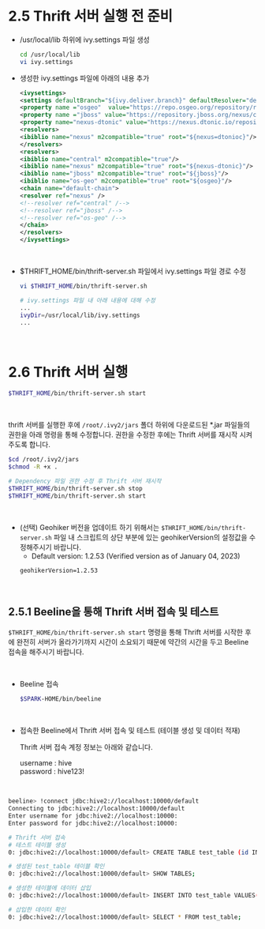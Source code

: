 # 2.5 Thrift 서버 실행 전 준비

- /usr/local/lib 하위에 ivy.settings 파일 생성 

  ```bash
  cd /usr/local/lib
  vi ivy.settings
  ```

- 생성한 ivy.settings 파일에 아래의 내용 추가

  ```xml
  <ivysettings>
  <settings defaultBranch="${ivy.deliver.branch}" defaultResolver="default-chain" />
  <property name ="osgeo"  value="https://repo.osgeo.org/repository/release/"/>
  <property name ="jboss" value="https://repository.jboss.org/nexus/congent/repositories/thirdparty-releases/"/>
  <property name="nexus-dtonic" value="https://nexus.dtonic.io/repository/maven-public"/>
  <resolvers>
  <ibiblio name="nexus" m2compatible="true" root="${nexus=dtonioc}"/>
  </resolvers>
  <resolvers>
  <ibiblio name="central" m2compatible="true"/>
  <ibiblio name="nexus" m2compatible="true" root="${nexus-dtonic}"/>
  <ibiblio name="jboss" m2compatible="true" root="${jboss}"/>
  <ibiblio name="os-geo" m2compatible="true" root="${osgeo}"/>
  <chain name="default-chain">
  <resolver ref="nexus" />
  <!--resolver ref="central" /-->
  <!--resolver ref="jboss" /-->
  <!--resolver ref="os-geo" /-->
  </chain>
  </resolvers>
  </ivysettings>
  ```

<br/>

- $THRIFT_HOME/bin/thrift-server.sh 파일에서 ivy.settings 파일 경로 수정

  ```bash
  vi $THRIFT_HOME/bin/thrift-server.sh

  # ivy.settings 파일 내 아래 내용에 대해 수정
  ...
  ivyDir=/usr/local/lib/ivy.settings
  ...
  ```

<br/>


# 2.6 Thrift 서버 실행

  ```bash
  $THRIFT_HOME/bin/thrift-server.sh start
  ```

<br/>

thrift 서버를 실행한 후에 `/root/.ivy2/jars` 폴더 하위에 다운로드된 *.jar 파일들의 권한을 아래 명령을 통해 수정합니다.
권한을 수정한 후에는 Thrift 서버를 재시작 시켜주도록 합니다.

  ```bash
  $cd /root/.ivy2/jars
  $chmod -R +x .

  # Dependency 파일 권한 수정 후 Thrift 서버 재시작
  $THRIFT_HOME/bin/thrift-server.sh stop
  $THRIFT_HOME/bin/thrift-server.sh start
  ```

<br/>

- (선택) Geohiker 버전을 업데이트 하기 위해서는 `$THRIFT_HOME/bin/thrift-server.sh` 파일 내 스크립트의 상단 부분에 있는 geohikerVersion의 설정값을 수정해주시기 바랍니다.
  - Default version: 1.2.53 (Verified version as of January 04, 2023)
  ```aidl
  geohikerVersion=1.2.53
  ```

<br/>

## 2.5.1 Beeline을 통해 Thrift 서버 접속 및 테스트

`$THRIFT_HOME/bin/thrift-server.sh start` 명령을 통해 Thrift 서버를 시작한 후에 완전히 서버가 올라가기까지 시간이 소요되기 때문에 약간의 시간을 두고 Beeline 접속을 해주시기 바랍니다.

<br/>

- Beeline 접속
  ```bash
  $SPARK-HOME/bin/beeline
  ```

<br/>

- 접속한 Beeline에서 Thrift 서버 접속 및 테스트 (테이블 생성 및 데이터 적재)

  Thrift 서버 접속 계정 정보는 아래와 같습니다.

  username : hive <br/>
  password : hive123!

<br/>

  ```bash
  beeline> !connect jdbc:hive2://localhost:10000/default
  Connecting to jdbc:hive2://localhost:10000/default
  Enter username for jdbc:hive2://localhost:10000:
  Enter password for jdbc:hive2://localhost:10000:

  # Thrift 서버 접속
  # 테스트 테이블 생성
  0: jdbc:hive2://localhost:10000/default> CREATE TABLE test_table (id INT, name VARCHAR(50));

  # 생성된 test_table 테이블 확인
  0: jdbc:hive2://localhost:10000/default> SHOW TABLES;

  # 생성한 테이블에 데이터 삽입
  0: jdbc:hive2://localhost:10000/default> INSERT INTO test_table VALUES(1, 'lee');

  # 삽입한 데이터 확인
  0: jdbc:hive2://localhost:10000/default> SELECT * FROM test_table;
  ```